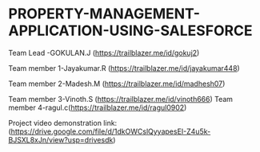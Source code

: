 # PROPERTY-MANAGEMENT-APPLICATION-USING-SALESFORCE


Team Lead -GOKULAN.J (https://trailblazer.me/id/gokuj2) 

Team member 1-Jayakumar.R (https://trailblazer.me/id/jayakumar448) 

Team member 2-Madesh.M (https://trailblazer.me/id/madhesh07)

 Team member 3-Vinoth.S (https://trailblazer.me/id/vinoth666) Team member 4-ragul.c(https://trailblazer.me/id/ragul0902)

Project video demonstration link: (https://drive.google.com/file/d/1dkOWCslQyyapesEI-Z4u5k-BJSXL8xJn/view?usp=drivesdk)
